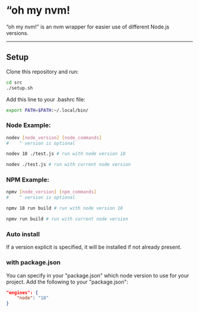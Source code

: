 # “oh my nvm!

“oh my nvm!” is an nvm wrapper for easier use of different Node.js versions. 

---

## Setup
Clone this repository and run:
```bash
cd src
./setup.sh
```

Add this line to your .bashrc file:
```bash
export PATH=$PATH:~/.local/bin/
```

### Node Example:
```bash
nodev [node_version] [node_commands]
#    ^ version is optional
```

```bash
nodev 18 ./test.js # run with node version 18

nodev ./test.js # run with current node version
```

### NPM Example:
```bash
npmv [node_version] [npm_commands]
#    ^ version is optional
```

```bash
npmv 18 run build # run with node version 18

npmv run build # run with current node version
```

### Auto install
If a version explicit is specified, it will be installed if not already present.

### with package.json
You can specify in your "package.json" which node version to use for your project.
Add the following to your "package.json":

```JSON
"engines": {
    "node": "18"
}
```
